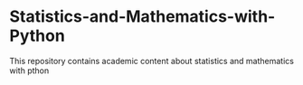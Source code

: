 # Statistics-and-Mathematics-with-Python

This repository contains academic content about statistics and mathematics with pthon
